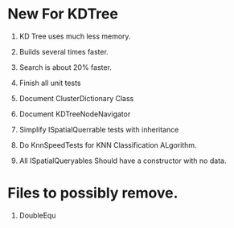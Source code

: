 ﻿# New For KDTree
1. KD Tree uses much less memory.
2. Builds several times faster.
3. Search is about 20% faster.


1. Finish all unit tests
2. Document ClusterDictionary Class
3. Document KDTreeNodeNavigator
4. Simplify ISpatialQuerrable tests with inheritance
5. Do KnnSpeedTests for KNN Classification ALgorithm.
6. All ISpatialQueryables Should have a constructor with no data.


# Files to possibly remove.
1. DoubleEqu